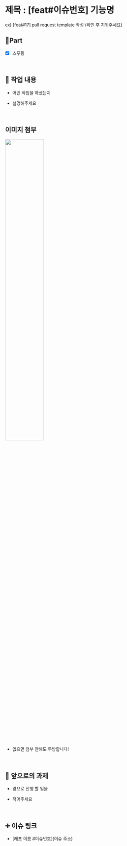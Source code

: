 # 제목 : [feat#이슈번호] 기능명
  
  ex) [feat#17] pull request template 작성
  (확인 후 지워주세요)

## 🔘Part

- [x] 스푸핑

  <br/>

## 🔎 작업 내용

- 어떤 작업을 하셨는지

- 설명해주세요

  <br/>

## 이미지 첨부

<img src="파일주소" width="50%" height="50%"/>

- 없으면 첨부 안해도 무방합니다!

<br/>

## 🔧 앞으로의 과제

- 앞으로 진행 할 일을

- 적어주세요

  <br/>

## ➕ 이슈 링크

- [레포 이름 #이슈번호](이슈 주소)

<br/>
